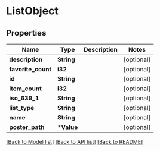 # ListObject

## Properties

Name | Type | Description | Notes
------------ | ------------- | ------------- | -------------
**description** | **String** |  | [optional] 
**favorite_count** | **i32** |  | [optional] 
**id** | **String** |  | [optional] 
**item_count** | **i32** |  | [optional] 
**iso_639_1** | **String** |  | [optional] 
**list_type** | **String** |  | [optional] 
**name** | **String** |  | [optional] 
**poster_path** | [***Value**](.md) |  | [optional] 

[[Back to Model list]](../README.md#documentation-for-models) [[Back to API list]](../README.md#documentation-for-api-endpoints) [[Back to README]](../README.md)


